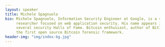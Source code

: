 ```yaml
---
layout: speaker
title: Michele Spagnuolo
bio: Michele Spagnuolo, Information Security Engineer at Google, is a security
     researcher focused on web application security. His name appears in
     several security Halls of Fame. Bitcoin enthusiast, author of BitIodine,
     the first open source Bitcoin forensic framework.
header-img: "img/index-bg.jpg"
---
```

